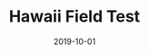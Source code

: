 ---
title: "Hawaii Field Test"
collection: publications
permalink: /publication/frame-interpolation-cg
date: 2019-10-01
venue: 
authors: "with DROP Lab members"
uri: 
arxiv: 
bibtex: 
pdf: 
teaser: images/hawaii2.png
---
